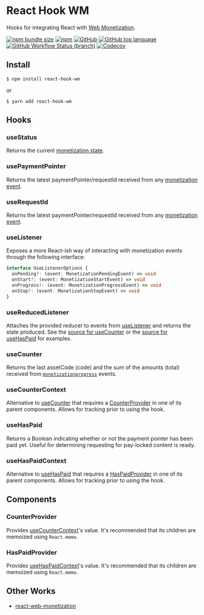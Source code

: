 # React Hook WM

Hooks for integrating React with [Web Monetization](https://webmonetization.org/).

[![npm bundle size](https://img.shields.io/bundlephobia/min/react-hook-wm)](https://bundlephobia.com/result?p=react-hook-wm)
[![npm](https://img.shields.io/npm/v/react-hook-wm)](https://www.npmjs.com/package/react-hook-wm)
[![GitHub](https://img.shields.io/github/license/dacioromero/react-hook-wm)](https://github.com/dacioromero/react-hook-wm/blob/master/LICENSE)
[![GitHub top language](https://img.shields.io/github/languages/top/dacioromero/react-hook-wm)](https://github.com/dacioromero/react-hook-wm/search?l=typescript)
[![GitHub Workflow Status (branch)](https://img.shields.io/github/workflow/status/dacioromero/react-hook-wm/publish/master)](https://github.com/dacioromero/react-hook-wm/actions?query=branch%3Amaster)
[![Codecov](https://img.shields.io/codecov/c/github/dacioromero/react-hook-wm)](https://codecov.io/gh/dacioromero/react-hook-wm)

## Install

    $ npm install react-hook-wm

or

    $ yarn add react-hook-wm

## Hooks

### useStatus

Returns the current [monetization state](https://webmonetization.org/docs/api#states).

### usePaymentPointer

Returns the latest paymentPointer/requestId received from any [monetization event].

### useRequestId

Returns the latest paymentPointer/requestId received from any [monetization event].

### useListener

Exposes a more React-ish way of interacting with monetization events through the following interface:

```typescript
interface UseListenerOptions {
  onPending?: (event: MonetizationPendingEvent) => void
  onStart?: (event: MonetizationStartEvent) => void
  onProgress?: (event: MonetizationProgressEvent) => void
  onStop?: (event: MonetizationStopEvent) => void
}
```

### useReducedListener

Attaches the provided reducer to events from [useListener](#useListener) and returns the state produced. See the [source for useCounter](src/counter.ts) or the [source for useHasPaid](src/has-paid.ts) for examples.

### useCounter

Returns the last assetCode (code) and the sum of the amounts (total) received from [`monetizationprogress`](https://webmonetization.org/docs/api#monetizationprogress) events.

### useCounterContext

Alternative to [useCounter] that requires a [CounterProvider] in one of its parent components. Allows for tracking prior to using the hook.

### useHasPaid

Returns a Boolean indicating whether or not the payment pointer has been paid yet. Useful for determining requesting for pay-locked content is ready.

### useHasPaidContext

Alternative to [useHasPaid] that requires a [HasPaidProvider] in one of its parent components. Allows for tracking prior to using the hook.

## Components

### CounterProvider

Provides [useCounterContext]'s value. It's recommended that its children are memoized using `React.memo`.

### HasPaidProvider

Provides [useHasPaidContext]'s value. It's recommended that its children are memoized using `React.memo`.

## Other Works

- [react-web-monetization](https://github.com/sharafian/react-web-monetization)

[monetization event]: https://webmonetization.org/docs/api#browser
[usecounter]: #useCounter
[usecountercontext]: #useCounterContext
[usehaspaid]: #useHasPaid
[usehaspaidcontext]: #useHasPaidContext
[counterprovider]: #CounterProvider
[haspaidprovider]: #HasPaidProvider
